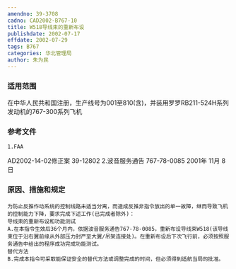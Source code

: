 ```yaml
---
amendno: 39-3708
cadno: CAD2002-B767-10
title: W518导线束的重新布设
publishdate: 2002-07-17
effdate: 2002-07-29
tags: B767
categories: 华北管理局
author: 朱为民
---
```


### 适用范围 
在中华人民共和国注册，生产线号为001至810(含)，并装用罗罗RB211-524H系列发动机的767-300系列飞机

### 参考文件
    1.FAA 
AD2002-14-02修正案 39-12802
    2.波音服务通告 767-78-0085  2001年 11月 8日


### 原因、措施和规定 
    为防止反推作动系统的控制线路未适当分离，而造成反推非指令放出的单一故障，继而导致飞机的控制能力下降，要求完成下述工作(已完成者除外)： 
    导线束的重新布设和功能测试 
    A.在本指令生效后36个月内，依据波音服务通告767-78-0085，重新布设导线束W518(该导线束位于沿右翼前缘从外部压力封严至大翼/吊架连接处)。在重新布设后下次飞行前，必须按照服务通告中给出的程序成功完成功能测试。 
    替代方法 
    B.完成本指令可采取能保证安全的替代方法或调整完成的时间，但必须得到适航当局的批准。

  
